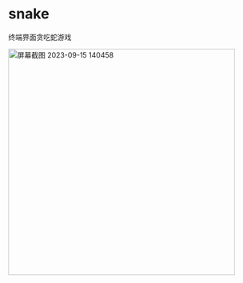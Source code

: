 # snake
终端界面贪吃蛇游戏

<img width="453" alt="屏幕截图 2023-09-15 140458" src="https://github.com/WeloDi/snake/assets/140672390/6ca7c3cd-0205-4124-9c5d-0e9872117fb8">
